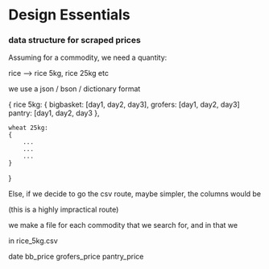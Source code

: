 # Design Essentials

### data structure for scraped prices

Assuming for a commodity, we need a quantity:

rice --> rice 5kg, rice 25kg etc


we use a json / bson / dictionary format

{
    rice 5kg: 
    {
        bigbasket: [day1, day2, day3],
        grofers: [day1, day2, day3]
        pantry: [day1, day2, day3
    }, 

    wheat 25kg:
    {
        ...
        ...
        ...
    }
}



Else, if we decide to go the csv route, maybe simpler, the columns would be

(this is a highly impractical route)

we make a file for each commodity that we search for, and in that we


in rice_5kg.csv

date    bb_price    grofers_price   pantry_price



